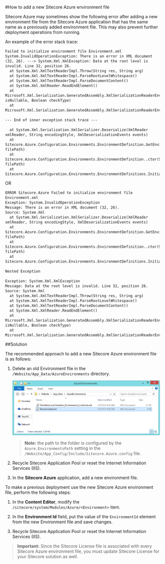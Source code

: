 #How to add a new Sitecore Azure environment file

Sitecore Azure may sometimes show the following error after adding a new environment file from the Sitecore Azure application that has the same name as a previously added environment file. This may also prevent further deployment operations from running.

An example of the error stack trace:

```
Failed to initialize environment file Environment.xml 
System.InvalidOperationException: There is an error in XML document (32, 26). ---> System.Xml.XmlException: Data at the root level is invalid. Line 32, position 26. 
  at System.Xml.XmlTextReaderImpl.Throw(String res, String arg) 
  at System.Xml.XmlTextReaderImpl.ParseRootLevelWhitespace() 
  at System.Xml.XmlTextReaderImpl.ParseDocumentContent() 
  at System.Xml.XmlReader.ReadEndElement() 
  at Microsoft.Xml.Serialization.GeneratedAssembly.XmlSerializationReaderEnvironmentDataStorage.Read2_EnvironmentDataStorage(Boolean isNullable, Boolean checkType) 
  at Microsoft.Xml.Serialization.GeneratedAssembly.XmlSerializationReaderEnvironmentDataStorage.Read3_EnvironmentDataStorage() 
 
--- End of inner exception stack trace --- 
  
  at System.Xml.Serialization.XmlSerializer.Deserialize(XmlReader xmlReader, String encodingStyle, XmlDeserializationEvents events) 
  at Sitecore.Azure.Configuration.Environments.EnvironmentDefinition.GetEnvironmentDataStorage(String filePath) 
  at Sitecore.Azure.Configuration.Environments.EnvironmentDefinition..ctor(String filePath) 
  at Sitecore.Azure.Configuration.Environments.EnvironmentDefinitions.Initialize()
```

OR

```
ERROR Sitecore.Azure Failed to initialize environment file Environment.xml 
Exception: System.InvalidOperationException 
Message: There is an error in XML document (32, 26). 
Source: System.Xml 
  at System.Xml.Serialization.XmlSerializer.Deserialize(XmlReader xmlReader, String encodingStyle, XmlDeserializationEvents events) 
  at Sitecore.Azure.Configuration.Environments.EnvironmentDefinition.GetEnvironmentDataStorage(String filePath) 
  at Sitecore.Azure.Configuration.Environments.EnvironmentDefinition..ctor(String filePath) 
  at Sitecore.Azure.Configuration.Environments.EnvironmentDefinitions.Initialize() 
 
Nested Exception 
 
Exception: System.Xml.XmlException 
Message: Data at the root level is invalid. Line 32, position 26. 
Source: System.Xml 
  at System.Xml.XmlTextReaderImpl.Throw(String res, String arg) 
  at System.Xml.XmlTextReaderImpl.ParseRootLevelWhitespace() 
  at System.Xml.XmlTextReaderImpl.ParseDocumentContent() 
  at System.Xml.XmlReader.ReadEndElement() 
  at Microsoft.Xml.Serialization.GeneratedAssembly.XmlSerializationReaderEnvironmentDataStorage.Read2_EnvironmentDataStorage(Boolean isNullable, Boolean checkType) 
  at Microsoft.Xml.Serialization.GeneratedAssembly.XmlSerializationReaderEnvironmentDataStorage.Read3_EnvironmentDataStorage()
```

##Solution

The recommended approach to add a new Sitecore Azure environment file is as follows:

1. Delete an old Environment file in the `/Website/App_Data/AzureEnvironments` directory.

   ![](./media/how-to-add-a-new-sitecore-azure-environment-file/FileSystem-01.png)
 
   > **Note:** the path to the folder is configured by the `Azure.EnvironmentsPath` setting in the `/Website/App_Config/Include/Sitecore.Azure.config` file.

2. Recycle Sitecore Application Pool or reset the Internet Information Services (IIS).

3. In the **Sitecore Azure** application, add a new environment file.

To make a previous deployment use the new Sitecore Azure environment file, perform the following steps:

1. In the **Content Editor**, modify the `/sitecore/system/Modules/Azure/<Environment>` item.

2. In the **Environment Id** field, put the value of the `EnvironmentId` element from the new Environment file and save changes.

3. Recycle Sitecore Application Pool or reset the Internet Information Services (IIS).

> **Important:** Since the Sitecore License file is associated with every Sitecore Azure environment file, you must update Sitecore License for your Sitecore solution as well.